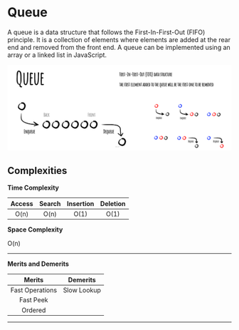 # Queue

A queue is a data structure that follows the First-In-First-Out (FIFO) principle. It is a collection of elements where elements are added at the rear end and removed from the front end. A queue can be implemented using an array or a linked list in JavaScript.

![Alt text](./Images/queue.jpeg)

******Complexities******
---

****Time Complexity****

| Access        | Search        | Insertion     | Deletion      | 
|:-------------:|:-------------:|:-------------:|:-------------:|
| O(n)          | O(n)          | O(1)          | O(1)          |

****Space Complexity****

O(n)

<hr>

******Merits and Demerits******

| **Merits**           | **Demerits**        |
|:-------------:       |   :-------------:   |
| Fast Operations      |   Slow Lookup       |
| Fast Peek            |                     |
| Ordered              |                     |
---
